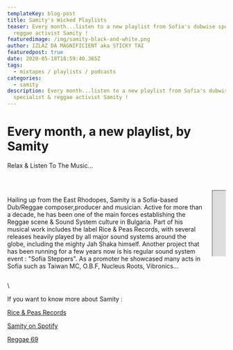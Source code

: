 ```yaml
---
templateKey: blog-post
title: Samity's Wicked Playlists
teaser: Every month...listen to a new playlist from Sofia's dubwise specialist &
  reggae activist Samity !
featuredimage: /img/samity-black-and-white.png
author: IZLAZ DA MAGNIFICIENT aka STICKY TAI
featuredpost: true
date: 2020-05-18T18:59:40.365Z
tags:
  - mixtapes / playlists / podcasts
categories:
  - samity
description: Every month...listen to a new playlist from Sofia's dubwise
  specialist & reggae activist Samity !
---
```

# Every month, a new playlist, by Samity

Relax & Listen To The Music...

<br>
<br>
<div class="columns">
   <div class="column">

Hailing up from the East Rhodopes, Samity is a Sofia-based Dub/Reggae composer,producer and musician. Active for more than a decade, he has been one of the main forces establishing the Reggae scene & Sound System culture in Bulgaria. Part of his musical work includes the label Rice & Peas Records, with several releases heavily played by all major sound systems around the globe, including the mighty Jah Shaka himself. Another project that has been running for a few years now is his regular sound system event : "Sofia Steppers". As a promoter he showcased many acts in Sofia such as Taiwan MC, O.B.F, Nucleus Roots, Vibronics... 

  </div>
  <div class="column">
   <div class='embed-container'>
    <iframe src="https://open.spotify.com/embed/playlist/1QaFM7dxhFVBmeUXVGmhwY"></iframe>
   </div>
  </div>
</div>

\    <br>

If you want to know more about Samity :

[Rice & Peas Records](https://riceandpeasrecords.bandcamp.com/) <br>

[Samity on Spotify](https://open.spotify.com/artist/6jpDvJbLqlolD24oHojvIY?si=SkNudIrRTUq2mF3oQ1Mv-g) <br>

[Reggae 69](http://reggae.bg/sound/artists/samity/?fbclid=IwAR0VSo-HeolexVrESulBxKWibTEECORn8y7efqiMBHBOaxuvxHmGRHHThHo)